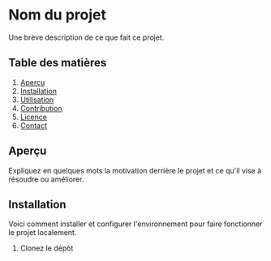 # Nom du projet

Une brève description de ce que fait ce projet.

## Table des matières

1. [Aperçu](#aperçu)
2. [Installation](#installation)
3. [Utilisation](#utilisation)
4. [Contribution](#contribution)
5. [Licence](#licence)
6. [Contact](#contact)

## Aperçu

Expliquez en quelques mots la motivation derrière le projet et ce qu'il vise à résoudre ou améliorer.

## Installation

Voici comment installer et configurer l'environnement pour faire fonctionner le projet localement.

1. Clonez le dépôt